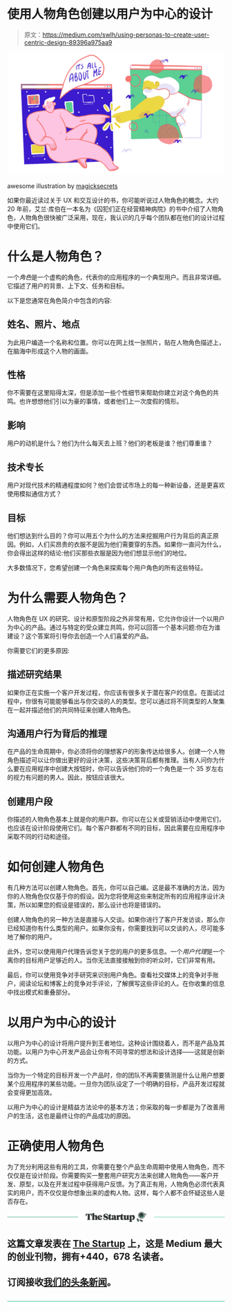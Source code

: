# 使用人物角色创建以用户为中心的设计

> 原文：<https://medium.com/swlh/using-personas-to-create-user-centric-design-89396a975aa9>

![](img/9afc8dc9d946b7da12de7d46b1bb237c.png)

awesome illustration by [magicksecrets](https://www.behance.net/magicsecret)

如果你最近读过关于 UX 和交互设计的书，你可能听说过人物角色的概念。大约 20 年前，艾兰·库伯在一本名为《囚犯们正在经营精神病院》的书中介绍了人物角色，人物角色很快被广泛采用，现在，我认识的几乎每个团队都在他们的设计过程中使用它们。

# **什么是人物角色？**

一个*角色*是一个虚构的角色，代表你的应用程序的一个典型用户。而且非常详细。它描述了用户的背景、上下文、任务和目标。

以下是您通常在角色简介中包含的内容:

## **姓名、照片、地点**

为此用户编造一个名称和位置。你可以在网上找一张照片，贴在人物角色描述上，在脑海中形成这个人物的画面。

## **性格**

你不需要在这里陷得太深，但是添加一些个性细节来帮助你建立对这个角色的共鸣。也许想想他们引以为豪的事情，或者他们上一次度假的情形。

## **影响**

用户的动机是什么？他们为什么每天去上班？他们的老板是谁？他们尊重谁？

## **技术专长**

用户对现代技术的精通程度如何？他们会尝试市场上的每一种新设备，还是更喜欢使用模拟通信方式？

## **目标**

他们想达到什么目的？你可以用五个为什么的方法来挖掘用户行为背后的真正原因。例如，人们买昂贵的衣服不是因为他们需要穿的东西。如果你一直问为什么，你会得出这样的结论:他们买那些衣服是因为他们想显示他们的地位。

大多数情况下，您希望创建一个角色来探索每个用户角色的所有这些特征。

# **为什么需要人物角色？**

人物角色在 UX 的研究、设计和原型阶段之外非常有用，它允许你设计一个以用户为中心的产品。通过与特定的受众建立共鸣，你可以回答一个基本问题:你在为谁建设？这个答案将引导你去创造一个人们喜爱的产品。

你需要它们的更多原因:

## **描述研究结果**

如果你正在实施一个客户开发过程，你应该有很多关于潜在客户的信息。在面试过程中，你很有可能能够看出与你交谈的人的类型。您可以通过将不同类型的人聚集在一起并描述他们的共同特征来创建人物角色。

## **沟通用户行为背后的推理**

在产品的生命周期中，你必须将你的理想客户的形象传达给很多人。创建一个人物角色描述可以让你做出更好的设计决策，这些决策背后都有推理。当有人问你为什么要在应用程序中创建大按钮时，你可以告诉他们你的一个角色是一个 35 岁左右的视力有问题的男人。因此，按钮应该很大。

## **创建用户段**

你描述的人物角色基本上就是你的用户群。你可以在公关或营销活动中使用它们，也应该在设计阶段使用它们。每个客户群都有不同的目标，因此需要在应用程序中采取不同的行动和途径。

# **如何创建人物角色**

有几种方法可以创建人物角色。首先，你可以自己编。这是最不准确的方法，因为你的人物角色仅仅基于你的假设。因为您将使用这些来制定所有的应用程序设计决策，所以如果您的假设是错误的，那么设计也将是错误的。

创建人物角色的另一种方法是直接与人交谈。如果你进行了客户开发访谈，那么你已经知道你有什么类型的用户。如果你没有，你需要找到可以交谈的人，尽可能多地了解你的用户。

此外，您可以使用用户代理告诉您关于您的用户的更多信息。一个*用户代理*是一个离你的目标用户足够近的人。当你无法直接接触到你的听众时，它们非常有用。

最后，你可以使用竞争对手研究来识别用户角色。查看社交媒体上的竞争对手账户，阅读论坛和博客上的竞争对手评论，了解撰写这些评论的人。在你收集的信息中找出模式和重叠部分。

# **以用户为中心的设计**

以用户为中心的设计将用户提升到王者地位。这种设计围绕着人，而不是产品及其功能。以用户为中心开发产品会让你有不同寻常的想法和设计选择——这就是创新的方式。

当你为一个特定的目标开发一个产品时，你的团队不再需要猜测是什么让用户想要某个应用程序的某些功能。一旦你为团队设定了一个明确的目标，产品开发过程就会变得更加高效。

以用户为中心的设计是精益方法论中的基本方法；你采取的每一步都是为了改善用户的生活，这也是最终让你的产品成功的原因。

# **正确使用人物角色**

为了充分利用这些有用的工具，你需要在整个产品生命周期中使用人物角色，而不仅仅是在设计阶段。你需要购买一整套用户研究方法来创建人物角色——客户开发、原型，以及在开发过程中获得用户反馈。为了真正有用，人物角色必须代表真实的用户，而不仅仅是你想象出来的虚构人物。这样，每个人都不会怀疑这些人是否存在。

[![](img/308a8d84fb9b2fab43d66c117fcc4bb4.png)](https://medium.com/swlh)

## 这篇文章发表在 [The Startup](https://medium.com/swlh) 上，这是 Medium 最大的创业刊物，拥有+440，678 名读者。

## 订阅接收[我们的头条新闻](https://growthsupply.com/the-startup-newsletter/)。

[![](img/b0164736ea17a63403e660de5dedf91a.png)](https://medium.com/swlh)
